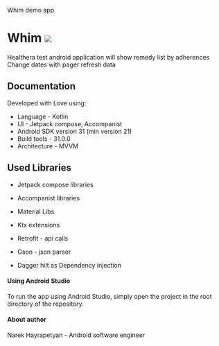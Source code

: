 Whim demo app

# Whim <img src="https://www.healthera.co.uk/images/Healthera.svg?label=latest"/> #

Healthera test android application will show remedy list by adherences
Change dates with pager
refresh data

## Documentation ##

Developed with Love using:

- Language - Kotlin
- UI - Jetpack compose, Accompanist
- Android SDK version 31 (min version 21)
- Build tools - 31.0.0
- Architecture - MVVM

## Used Libraries ##

- Jetpack compose libraries
- Accompanist libraries
- Material Libs
- Ktx extensions

- Retrofit - api calls
- Gson - json parser
- Dagger hilt as Dependency injection

#### Using Android Studio ####

To run the app using Android Studio, simply open the project in the root directory of the
repository.

#### About author ####

Narek Hayrapetyan - Android software engineer
